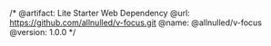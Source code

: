 /*
  @artifact:  Lite Starter Web Dependency
  @url:       https://github.com/allnulled/v-focus.git
  @name:      @allnulled/v-focus
  @version:   1.0.0
*/